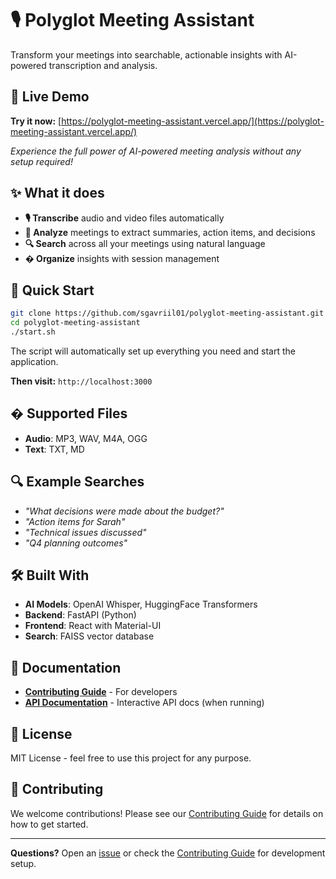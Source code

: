 # 🎙️ Polyglot Meeting Assistant

Transform your meetings into searchable, actionable insights with AI-powered transcription and analysis.

## 🌟 Live Demo

**Try it now:** [https://polyglot-meeting-assistant.vercel.app/](https://polyglot-meeting-assistant.vercel.app/)

*Experience the full power of AI-powered meeting analysis without any setup required!*

## ✨ What it does

- **🎙️ Transcribe** audio and video files automatically
- **🧠 Analyze** meetings to extract summaries, action items, and decisions  
- **🔍 Search** across all your meetings using natural language
- **� Organize** insights with session management

## 🚀 Quick Start

```bash
git clone https://github.com/sgavriil01/polyglot-meeting-assistant.git
cd polyglot-meeting-assistant
./start.sh
```

The script will automatically set up everything you need and start the application.

**Then visit:** `http://localhost:3000`

## � Supported Files

- **Audio**: MP3, WAV, M4A, OGG
- **Text**: TXT, MD

## 🔍 Example Searches

- *"What decisions were made about the budget?"*
- *"Action items for Sarah"*
- *"Technical issues discussed"*
- *"Q4 planning outcomes"*

## 🛠️ Built With

- **AI Models**: OpenAI Whisper, HuggingFace Transformers
- **Backend**: FastAPI (Python)
- **Frontend**: React with Material-UI
- **Search**: FAISS vector database

## 📖 Documentation

- **[Contributing Guide](CONTRIBUTING.md)** - For developers
- **[API Documentation](http://localhost:8000/docs)** - Interactive API docs (when running)

## 📄 License

MIT License - feel free to use this project for any purpose.

## 🤝 Contributing

We welcome contributions! Please see our [Contributing Guide](CONTRIBUTING.md) for details on how to get started.

---

**Questions?** Open an [issue](https://github.com/sgavriil01/polyglot-meeting-assistant/issues) or check the [Contributing Guide](CONTRIBUTING.md) for development setup.




